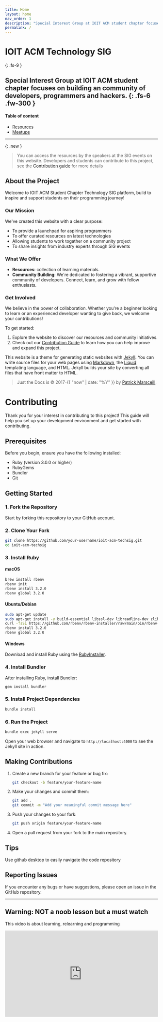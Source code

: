 ```yaml
---
title: Home
layout: home
nav_order: 1
description: "Special Interest Group at IOIT ACM student chapter focuses on building an community of developers, programmers and hackers"
permalink: /
---
```


# IOIT ACM Technology SIG
{: .fs-9 }

Special Interest Group at IOIT ACM student chapter focuses on building an community of developers, programmers and hackers.
{: .fs-6 .fw-300 }
---

#### Table of content

- [Resources](https://adimail.github.io/ioit-acm-techsig/docs/meetups/)
- [Meetups](https://adimail.github.io/ioit-acm-techsig/docs/meetups/)

---

{: .new }
> You can access the resources by the speakers at the SIG events on this website. Developers and students can contribute to this project, see the [Contribution guide](#contributing) for more details

## About the Project

Welcome to IOIT ACM Student Chapter Technology SIG platform, build to inspire and support students on their programming journey! 

### Our Mission

We've created this website with a clear purpose:
- To provide a launchpad for aspiring programmers
- To offer curated resources on latest technologies
- Allowing students to work togather on a community project
- To share insights from industry experts through SIG events

### What We Offer

- **Resources**: collection of learning materials.
- **Community Building**: We're dedicated to fostering a vibrant, supportive community of developers. Connect, learn, and grow with fellow enthusiasts.

### Get Involved

We believe in the power of collaboration. Whether you're a beginner looking to learn or an experienced developer wanting to give back, we welcome your contributions! 

To get started:
1. Explore the website to discover our resources and community initiatives.
2. Check out our [Contribution Guide](#contributing) to learn how you can help improve and expand this project.

This website is a theme for generating static websites with [Jekyll]. You can write source files for your web pages using [Markdown], the [Liquid] templating language, and HTML. Jekyll builds your site by converting all files that have front matter to HTML.

> Just the Docs is &copy; 2017-{{ "now" | date: "%Y" }} by [Patrick Marsceill](https://patrickmarsceill.com).

# Contributing

Thank you for your interest in contributing to this project! This guide will help you set up your development environment and get started with contributing.

## Prerequisites

Before you begin, ensure you have the following installed:
- Ruby (version 3.0.0 or higher)
- RubyGems
- Bundler
- Git

## Getting Started

### 1. Fork the Repository

Start by forking this repository to your GitHub account.

### 2. Clone Your Fork

```bash
git clone https://github.com/your-username/ioit-acm-techsig.git
cd ioit-acm-techsig
```

### 3. Install Ruby

#### macOS
```bash
brew install rbenv
rbenv init
rbenv install 3.2.0
rbenv global 3.2.0
```

#### Ubuntu/Debian
```bash
sudo apt-get update
sudo apt-get install -y build-essential libssl-dev libreadline-dev zlib1g-dev
curl -fsSL https://github.com/rbenv/rbenv-installer/raw/main/bin/rbenv-installer | bash
rbenv install 3.2.0
rbenv global 3.2.0
```

#### Windows
Download and install Ruby using the [RubyInstaller](https://rubyinstaller.org/).

### 4. Install Bundler

After installing Ruby, install Bundler:
```bash
gem install bundler
```

### 5. Install Project Dependencies

```bash
bundle install
```

### 6. Run the Project

```bash
bundle exec jekyll serve
```

Open your web browser and navigate to `http://localhost:4000` to see the Jekyll site in action.

## Making Contributions

1. Create a new branch for your feature or bug fix:
   ```bash
   git checkout -b feature/your-feature-name
   ```

2. Make your changes and commit them:
   ```bash
   git add .
   git commit -m "Add your meaningful commit message here"
   ```

3. Push your changes to your fork:
   ```bash
   git push origin feature/your-feature-name
   ```

4. Open a pull request from your fork to the main repository.

## Tips

Use github desktop to easily navigate the code repository

## Reporting Issues

If you encounter any bugs or have suggestions, please open an issue in the GitHub repository.

----

## Warning: NOT a noob lesson but a must watch

This video is about learning, relearning and programming

<div style="position: relative; padding-bottom: 56.25%; height: 0; overflow: hidden; max-width: 100%; height: auto;">
  <iframe width="560" height="315" src="https://www.youtube.com/embed/N2bXEUSAiTI?si=v9ATzlEfQDf1GhGt" title="YouTube video player" frameborder="0" allow="accelerometer; autoplay; clipboard-write; encrypted-media; gyroscope; picture-in-picture; web-share" referrerpolicy="strict-origin-when-cross-origin" allowfullscreen style="position: absolute; top: 0; left: 0; width: 100%; height: 100%;"></iframe>
</div>


[Jekyll]: https://jekyllrb.com
[Markdown]: https://daringfireball.net/projects/markdown/
[Liquid]: https://github.com/Shopify/liquid/wiki
[source file for this page]: https://github.com/adimail/ioit-acm-techsig/blob/main/index.md
